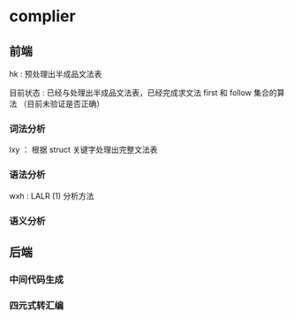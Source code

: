 # complier

## 前端

hk : 预处理出半成品文法表

目前状态 : 已经与处理出半成品文法表，已经完成求文法 first 和 follow 集合的算法 （目前未验证是否正确）

### 词法分析

lxy ： 根据 struct 关键字处理出完整文法表

### 语法分析

wxh : LALR (1) 分析方法

### 语义分析

## 后端

### 中间代码生成

### 四元式转汇编
